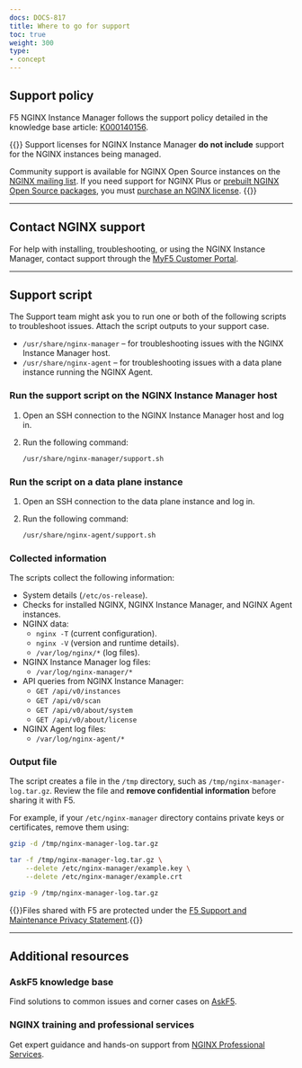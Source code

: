 ```yaml
---
docs: DOCS-817
title: Where to go for support
toc: true
weight: 300
type:
- concept
---
```


## Support policy

F5 NGINX Instance Manager follows the support policy detailed in the knowledge base article: [K000140156](https://my.f5.com/manage/s/article/K000140156).

{{<important>}}
Support licenses for NGINX Instance Manager **do not include** support for the NGINX instances being managed.

Community support is available for NGINX Open Source instances on the [NGINX mailing list](http://mailman.nginx.org/mailman/listinfo). If you need support for NGINX Plus or [prebuilt NGINX Open Source packages](https://nginx.org/en/linux_packages.html), you must [purchase an NGINX license](https://www.nginx.com/purchase-nginx/).
{{</important>}}

---

## Contact NGINX support

For help with installing, troubleshooting, or using the NGINX Instance Manager, contact support through the [MyF5 Customer Portal](https://account.f5.com/myf5).

---

## Support script

The Support team might ask you to run one or both of the following scripts to troubleshoot issues. Attach the script outputs to your support case.

- `/usr/share/nginx-manager` – for troubleshooting issues with the NGINX Instance Manager host.
- `/usr/share/nginx-agent` – for troubleshooting issues with a data plane instance running the NGINX Agent.

### Run the support script on the NGINX Instance Manager host

1. Open an SSH connection to the NGINX Instance Manager host and log in.
2. Run the following command:

    ```bash
    /usr/share/nginx-manager/support.sh
    ```

### Run the script on a data plane instance

1. Open an SSH connection to the data plane instance and log in.
2. Run the following command:

    ```bash
    /usr/share/nginx-agent/support.sh
    ```

### Collected information

The scripts collect the following information:

- System details (`/etc/os-release`).
- Checks for installed NGINX, NGINX Instance Manager, and NGINX Agent instances.
- NGINX data:
  - `nginx -T` (current configuration).
  - `nginx -V` (version and runtime details).
  - `/var/log/nginx/*` (log files).
- NGINX Instance Manager log files:
  - `/var/log/nginx-manager/*`
- API queries from NGINX Instance Manager:
  - `GET /api/v0/instances`
  - `GET /api/v0/scan`
  - `GET /api/v0/about/system`
  - `GET /api/v0/about/license`
- NGINX Agent log files:
  - `/var/log/nginx-agent/*`

### Output file

The script creates a file in the `/tmp` directory, such as `/tmp/nginx-manager-log.tar.gz`. Review the file and **remove confidential information** before sharing it with F5.

For example, if your `/etc/nginx-manager` directory contains private keys or certificates, remove them using:

```bash
gzip -d /tmp/nginx-manager-log.tar.gz

tar -f /tmp/nginx-manager-log.tar.gz \
    --delete /etc/nginx-manager/example.key \
    --delete /etc/nginx-manager/example.crt

gzip -9 /tmp/nginx-manager-log.tar.gz
```

{{<note>}}Files shared with F5 are protected under the [F5 Support and Maintenance Privacy Statement](https://www.f5.com/company/policies/support-and-maintenance-privacy-statement).{{</note>}}

---

## Additional resources

### AskF5 knowledge base

Find solutions to common issues and corner cases on [AskF5](https://support.f5.com/csp/knowledge-center/software/NGINX?module=NGINX%20Instance%20Manager).

### NGINX training and professional services

Get expert guidance and hands-on support from [NGINX Professional Services](https://www.nginx.com/services/#package_detail_section).

